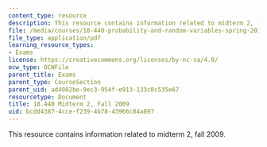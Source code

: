 ```yaml
---
content_type: resource
description: This resource contains information related to midterm 2, fall 2009.
file: /media/courses/18-440-probability-and-random-variables-spring-2014/bcdd43874ccef2394b7843966c84a897_MIT18_440S14_mid2_2009.pdf
file_type: application/pdf
learning_resource_types:
- Exams
license: https://creativecommons.org/licenses/by-nc-sa/4.0/
ocw_type: OCWFile
parent_title: Exams
parent_type: CourseSection
parent_uid: ad4082be-9ec3-954f-e913-133c8c535e67
resourcetype: Document
title: 18.440 Midterm 2, Fall 2009
uid: bcdd4387-4cce-f239-4b78-43966c84a897
---
```

This resource contains information related to midterm 2, fall 2009.
